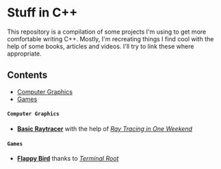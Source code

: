 # Stuff in C++
This repository is a compilation of some projects I'm using to get more comfortable writing C++. Mostly, I'm recreating things I find cool with the help of some books, articles and videos. I'll try to link these where appropriate.
## Contents
* [Computer Graphics](#computer-graphics)
* [Games](#games)

#### `Computer Graphics`
* [**Basic Raytracer**](https://github.com/dmoore04/raytracer) with the help of [_Ray Tracing in One Weekend_](https://github.com/dmoore04/raytracer)

#### `Games`
* [**Flappy Bird**](https://github.com/dmoore04/flappy-bird) thanks to [_Terminal Root_](https://terminalroot.com/how-to-make-flappy-bird-with-cpp/)

